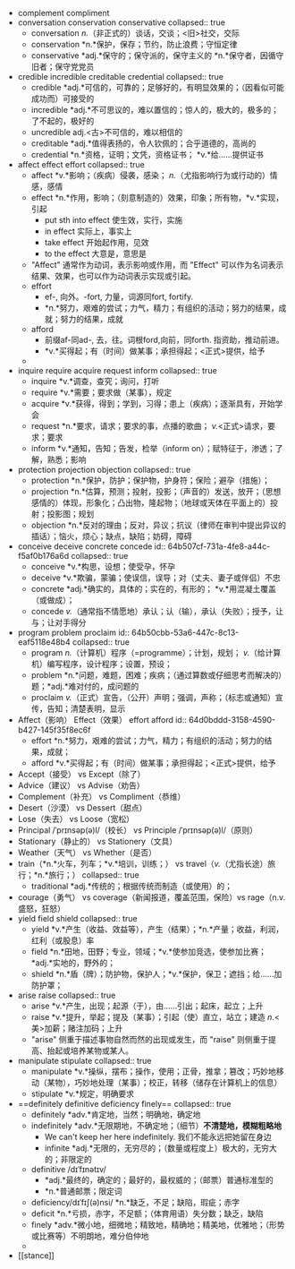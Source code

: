 - complement compliment
- conversation conservation conservative
  collapsed:: true
	- conversation *n.*（非正式的）谈话，交谈；<旧>社交，交际
	- conservation *n.*保护，保存；节约，防止浪费；守恒定律
	- conservative *adj.*保守的；保守派的，保守主义的 *n.*保守者，因循守旧者；保守党党员
- credible incredible creditable credential
  collapsed:: true
	- credible *adj.*可信的，可靠的；足够好的，有明显效果的；（因看似可能成功而）可接受的
	- incredible  *adj.*不可思议的，难以置信的；惊人的，极大的，极多的；了不起的，极好的
	- uncredible adj.<古>不可信的，难以相信的
	- creditable *adj.*值得表扬的，令人钦佩的；合乎道德的，高尚的
	- credential *n.*资格，证明；文凭，资格证书； *v.*给……提供证书
- affect effect effort
  collapsed:: true
	- affect  *v.*影响；（疾病）侵袭，感染； *n.*（尤指影响行为或行动的）情感，感情
	- effect *n.*作用，影响；（刻意制造的）效果，印象；所有物，*v.*实现，引起
		- put sth into effect 使生效，实行，实施
		- in effect 实际上，事实上
		- take effect 开始起作用，见效
		- to the effect 大意是，意思是
	- "Affect" 通常作为动词，表示影响或作用，而 "Effect" 可以作为名词表示结果、效果，也可以作为动词表示实现或引起。
	- effort
		- ef-, 向外。-fort, 力量，词源同fort, fortify.
		- *n.*努力，艰难的尝试；力气，精力；有组织的活动；努力的结果，成就；努力的结果，成就
	- afford
		- 前缀af-同ad-, 去，往。词根ford,向前，同forth. 指资助，推动前进。
		- *v.*买得起；有（时间）做某事；承担得起；<正式>提供，给予
	-
- inquire require acquire request inform
  collapsed:: true
	- inquire *v.*调查，查究；询问，打听
	- require  *v.*需要；要求做（某事），规定
	- acquire *v.*获得，得到；学到，习得；患上（疾病）；逐渐具有，开始学会
	- request *n.*要求，请求；要求的事，点播的歌曲； *v.*<正式>请求，要求；要求
	- inform *v.*通知，告知；告发，检举（inform on）；赋特征于，渗透；了解，熟悉；影响
- protection projection objection
  collapsed:: true
	- protection  *n.*保护，防护；保护物，护身符；保险；避孕（措施）；
	- projection *n.*估算，预测；投射，投影；（声音的）发送，放开；（思想感情的）体现，形象化；凸出物，隆起物；（地球或天体在平面上的）投射；投影图；规划
	- objection *n.*反对的理由；反对，异议；抗议（律师在审判中提出异议的插话）；恼火，烦心；缺点，缺陷；妨碍，障碍
- conceive deceive concrete concede
  id:: 64b507cf-731a-4fe8-a44c-f5af0b176a6d
  collapsed:: true
	- conceive  *v.*构思，设想；使受孕，怀孕
	- deceive  *v.*欺骗，蒙骗；使误信，误导；对（丈夫、妻子或伴侣）不忠
	- concrete *adj.*确实的，具体的；实在的，有形的； *v.*用混凝土覆盖（或做成）；
	- concede *v.*（通常指不情愿地）承认；认（输），承认（失败）；授予，让与；让对手得分
- program problem proclaim
  id:: 64b50cbb-53a6-447c-8c13-eaf5118e48b4
  collapsed:: true
	- program *n.*（计算机）程序（=programme）；计划，规划； *v.*（给计算机）编写程序，设计程序；设置，预设；
	- problem *n.*问题，难题，困难；疾病；（通过算数或仔细思考而解决的）题；*adj.*难对付的，成问题的
	- proclaim *v.*（正式）宣告，（公开）声明；强调，声称；（标志或通知）宣传，告知；清楚表明，显示
- Affect（影响） Effect（效果） effort afford
  id:: 64d0bddd-3158-4590-b427-145f35f8ec6f
	- effort  *n.*努力，艰难的尝试；力气，精力；有组织的活动；努力的结果，成就；
	- afford *v.*买得起；有（时间）做某事；承担得起；<正式>提供，给予
- Accept（接受） vs Except（除了）
- Advice（建议） vs Advise（劝告）
- Complement（补充） vs Compliment（恭维）
- Desert（沙漠） vs Dessert（甜点）
- Lose（失去） vs Loose（宽松）
- Principal /ˈprɪnsəp(ə)l/（校长） vs Principle /ˈprɪnsəp(ə)l/（原则）
- Stationary（静止的） vs Stationery（文具）
- Weather（天气） vs Whether（是否）
- train（*n.*火车，列车；*v.*培训，训练；） vs  travel（*v.*（尤指长途）旅行；*n.*旅行；）
  collapsed:: true
	- traditional *adj.*传统的；根据传统而制造（或使用）的；
- courage（勇气） vs coverage（新闻报道，覆盖范围，保险）vs rage（n.v. 盛怒，狂怒）
- yield  field  shield
  collapsed:: true
	- yield  *v.*产生（收益、效益等），产生（结果）；*n.*产量；收益，利润，红利（或股息）率
	- field *n.*田地，田野；专业，领域；*v.*使参加竞选，使参加比赛；*adj.*实地的，野外的；
	- shield *n.*盾（牌）；防护物，保护人；*v.*保护，保卫；遮挡；给……加防护罩；
- arise raise
  collapsed:: true
	- arise  *v.*产生，出现；起源（于），由……引出；起床，起立；上升
	- raise *v.*提升，举起；提及（某事）；引起（使）直立，站立；建造 *n.*<美>加薪；赌注加码；上升
	- "arise" 侧重于描述事物自然而然的出现或发生，而 "raise" 则侧重于提高、抬起或培养某物或某人。
- manipulate stipulate
  collapsed:: true
	- manipulate *v.*操纵，摆布；操作，使用；正骨，推拿；篡改；巧妙地移动（某物），巧妙地处理（某事）；校正，转移（储存在计算机上的信息）
	- stipulate *v.*规定，明确要求
- ==definitely definitive deficiency finely==
  collapsed:: true
	- definitely *adv.*肯定地，当然；明确地，确定地
	- indefinitely *adv.*无限期地，不确定地；（细节）**不清楚地，模糊粗略地**
		- We can't keep her here indefinitely.
		  我们不能永远把她留在身边
		- infinite *adj.*无限的，无穷尽的；（数量或程度上）极大的，无穷大的；非限定的
	- definitive /dɪˈfɪnətɪv/
		- *adj.*最终的，确定的；最好的，最权威的；（邮票）普通标准型的
		- *n.*普通邮票；限定词
	- deficiency/dɪˈfɪʃ(ə)nsi/  *n.*缺乏，不足；缺陷，瑕疵；赤字
	- deficit *n.*亏损，赤字，不足额；（体育用语）失分数；缺乏，缺陷
	- finely *adv.*微小地，细微地；精致地，精确地；精美地，优雅地；（形势或比赛等）不明朗地，难分伯仲地
	-
- [[stance]]